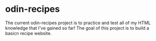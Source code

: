 # odin-recipes

The current odin-recipes project is to practice and test all of my HTML knowledge that I've gained so far! The goal of this project is to build a basicn recipe website.